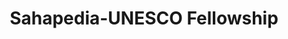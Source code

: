 ---
title: Sahapedia-UNESCO Fellowship
year: 2020
excerpt: Details about Sahapedia and the fellowship can be found <a href="https://www.sahapedia.org/sahapedia-unesco-fellowship-2020">here</a>. 
---